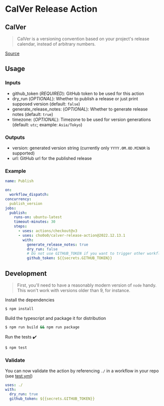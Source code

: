 # CalVer Release Action

## CalVer

> CalVer is a versioning convention based on your project's release calendar, instead of arbitrary numbers. 
 
[Source](https://calver.org/)

## Usage

### Inputs

- github_token (*REQUIRED*): GitHub token to be used for this action
- dry_run (*OPTIONAL*): Whether to publish a release or just print supposed version (default: `false`)
- generate_release_notes: (*OPTIONAL*): Whether to generate release notes (default: `true`)
- timezone: (*OPTIONAL*): Timezone to be used for version generations (default: `utc`; example: `Asia/Tokyo`)

### Outputs

- version: generated version string (currently only `YYYY.0M.0D.MINOR` is supported)
- url: GitHub url for the published release

### Example

```yaml
name: Publish

on:
  workflow_dispatch:
concurrency:
  publish_version
jobs:
  publish:
    runs-on: ubuntu-latest
    timeout-minutes: 30
    steps:
      - uses: actions/checkout@v3
      - uses: cho0o0/calver-release-action@2022.12.13.1
        with:
          generate_release_notes: true
          dry_run: false
          # Do not use GITHUB_TOKEN if you want to trigger other workflows
          github_token: ${{secrets.GITHUB_TOKEN}}
```

## Development

> First, you'll need to have a reasonably modern version of `node` handy. This won't work with versions older than 9, for instance.

Install the dependencies  
```bash
$ npm install
```

Build the typescript and package it for distribution
```bash
$ npm run build && npm run package
```

Run the tests :heavy_check_mark:  
```bash
$ npm test
```

### Validate

You can now validate the action by referencing `./` in a workflow in your repo (see [test.yml](.github/workflows/test.yml))

```yaml
uses: ./
with:
  dry_run: true
  github_token: ${{secrets.GITHUB_TOKEN}}
```
